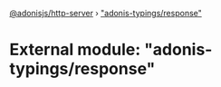 [@adonisjs/http-server](../README.md) › ["adonis-typings/response"](_adonis_typings_response_.md)

# External module: "adonis-typings/response"


